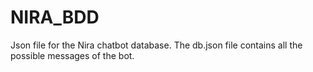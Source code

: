 # NIRA_BDD

Json file for the Nira chatbot database. The db.json file contains all the possible messages of the bot.
